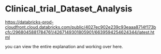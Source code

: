 # Clinical_trial_Dataset_Analysis
https://databricks-prod-cloudfront.cloud.databricks.com/public/4027ec902e239c93eaaa8714f173bcfc/2968045881784761/4267149301805901/6639594254624344/latest.html

you can view the entire explanation and working over here. 
